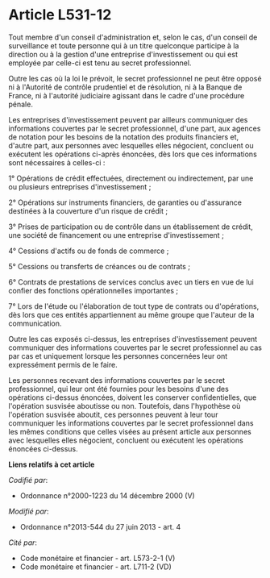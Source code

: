 # Article L531-12

Tout membre d'un conseil d'administration et, selon le cas, d'un conseil de surveillance et toute personne qui à un titre
quelconque participe à la direction ou à la gestion d'une entreprise d'investissement ou qui est employée par celle-ci est
tenu au secret professionnel. 

Outre les cas où la loi le prévoit, le secret professionnel ne peut être opposé ni à l'Autorité de contrôle prudentiel et de
résolution, ni à la Banque de France, ni à l'autorité judiciaire agissant dans le cadre d'une procédure pénale. 

Les entreprises d'investissement peuvent par ailleurs communiquer des informations couvertes par le secret professionnel,
d'une part, aux agences de notation pour les besoins de la notation des produits financiers et, d'autre part, aux personnes
avec lesquelles elles négocient, concluent ou exécutent les opérations ci-après énoncées, dès lors que ces informations sont
nécessaires à celles-ci : 

1° Opérations de crédit effectuées, directement ou indirectement, par une ou plusieurs entreprises d'investissement ; 

2° Opérations sur instruments financiers, de garanties ou d'assurance destinées à la couverture d'un risque de crédit ; 

3° Prises de participation ou de contrôle dans un établissement de crédit, une société de financement ou une entreprise
d'investissement ; 

4° Cessions d'actifs ou de fonds de commerce ; 

5° Cessions ou transferts de créances ou de contrats ; 

6° Contrats de prestations de services conclus avec un tiers en vue de lui confier des fonctions opérationnelles
importantes ; 

7° Lors de l'étude ou l'élaboration de tout type de contrats ou d'opérations, dès lors que ces entités appartiennent au même
groupe que l'auteur de la communication. 

Outre les cas exposés ci-dessus, les entreprises d'investissement peuvent communiquer des informations couvertes par le
secret professionnel au cas par cas et uniquement lorsque les personnes concernées leur ont expressément permis de le faire. 

Les personnes recevant des informations couvertes par le secret professionnel, qui leur ont été fournies pour les besoins
d'une des opérations ci-dessus énoncées, doivent les conserver confidentielles, que l'opération susvisée aboutisse ou non.
Toutefois, dans l'hypothèse où l'opération susvisée aboutit, ces personnes peuvent à leur tour communiquer les informations
couvertes par le secret professionnel dans les mêmes conditions que celles visées au présent article aux personnes avec
lesquelles elles négocient, concluent ou exécutent les opérations énoncées ci-dessus.

**Liens relatifs à cet article**

_Codifié par_:

  - Ordonnance n°2000-1223 du 14 décembre 2000 (V)

_Modifié par_:

  - Ordonnance n°2013-544 du 27 juin 2013 - art. 4

_Cité par_:

  - Code monétaire et financier - art. L573-2-1 (V)
  - Code monétaire et financier - art. L711-2 (VD)

